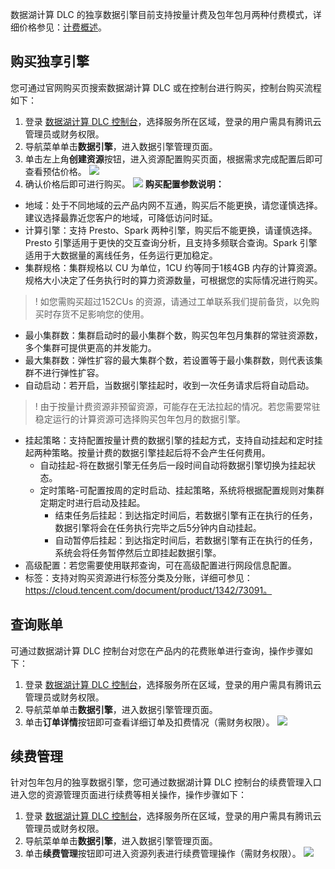 ﻿数据湖计算 DLC 的独享数据引擎目前支持按量计费及包年包月两种付费模式，详细价格参见：[计费概述](https://cloud.tencent.com/document/product/1342/50371)。

## 购买独享引擎
您可通过官网购买页搜索数据湖计算 DLC 或在控制台进行购买，控制台购买流程如下：
1. 登录 [数据湖计算 DLC 控制台](https://console.cloud.tencent.com/dlc)，选择服务所在区域，登录的用户需具有腾讯云管理员或财务权限。
2. 导航菜单单击**数据引擎**，进入数据引擎管理页面。
3. 单击左上角**创建资源**按钮，进入资源配置购买页面，根据需求完成配置后即可查看预估价格。
![](https://qcloudimg.tencent-cloud.cn/raw/85102a081c303a0b035bd38079b17a78.png)
4. 确认价格后即可进行购买。
![](https://qcloudimg.tencent-cloud.cn/raw/780664743462d628bf7e4c46b58e3282.png)
**购买配置参数说明：**
- 地域：处于不同地域的云产品内网不互通，购买后不能更换，请您谨慎选择。建议选择最靠近您客户的地域，可降低访问时延。
- 计算引擎：支持 Presto、Spark 两种引擎，购买后不能更换，请谨慎选择。Presto 引擎适用于更快的交互查询分析，且支持多频联合查询。Spark 引擎适用于大数据量的离线任务，任务运行更加稳定。
- 集群规格：集群规格以 CU 为单位，1CU 约等同于1核4GB 内存的计算资源。规格大小决定了任务执行时的算力资源数量，可根据您的实际情况进行购买。
>! 如您需购买超过152CUs 的资源，请通过工单联系我们提前备货，以免购买时存货不足影响您的使用。
- 最小集群数：集群启动时的最小集群个数，购买包年包月集群的常驻资源数，多个集群可提供更高的并发能力。
- 最大集群数：弹性扩容的最大集群个数，若设置等于最小集群数，则代表该集群不进行弹性扩容。
- 自动启动：若开启，当数据引擎挂起时，收到一次任务请求后将自动启动。
>! 由于按量计费资源非预留资源，可能存在无法拉起的情况。若您需要常驻稳定运行的计算资源可选择购买包年包月的数据引擎。
- 挂起策略：支持配置按量计费的数据引擎的挂起方式，支持自动挂起和定时挂起两种策略。按量计费的数据引擎挂起后将不会产生任何费用。
	- 自动挂起-将在数据引擎无任务后一段时间自动将数据引擎切换为挂起状态。
	- 定时策略-可配置按周的定时启动、挂起策略，系统将根据配置规则对集群定期定时进行启动及挂起。
		- 结束任务后挂起：到达指定时间后，若数据引擎有正在执行的任务，数据引擎将会在任务执行完毕之后5分钟内自动挂起。
		- 自动暂停后挂起：到达指定时间后，若数据引擎有正在执行的任务，系统会将任务暂停然后立即挂起数据引擎。
- 高级配置：若您需要使用联邦查询，可在高级配置进行网段信息配置。
- 标签：支持对购买资源进行标签分类及分账，详细可参见：https://cloud.tencent.com/document/product/1342/73091。

## 查询账单
可通过数据湖计算 DLC 控制台对您在产品内的花费账单进行查询，操作步骤如下：
1. 登录 [数据湖计算 DLC 控制台](https://console.cloud.tencent.com/dlc)，选择服务所在区域，登录的用户需具有腾讯云管理员或财务权限。
2. 导航菜单单击**数据引擎**，进入数据引擎管理页面。
3. 单击**订单详情**按钮即可查看详细订单及扣费情况（需财务权限）。
![](https://qcloudimg.tencent-cloud.cn/raw/b9631e7d9d2bfc9ac0961cdb6510d0a6.png)

## 续费管理
针对包年包月的独享数据引擎，您可通过数据湖计算 DLC 控制台的续费管理入口进入您的资源管理页面进行续费等相关操作，操作步骤如下：
1. 登录 [数据湖计算 DLC 控制台](https://console.cloud.tencent.com/dlc)，选择服务所在区域，登录的用户需具有腾讯云管理员或财务权限。
2. 导航菜单单击**数据引擎**，进入数据引擎管理页面。
3. 单击**续费管理**按钮即可进入资源列表进行续费管理操作（需财务权限）。
![](https://qcloudimg.tencent-cloud.cn/raw/d2536d99db4b40ebb2bf7d8be5838762.png)